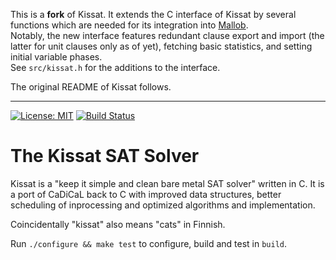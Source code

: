 
This is a **fork** of Kissat. It extends the C interface of Kissat by several functions which are needed for its integration into [Mallob](https://github.com/domschrei/mallob).  
Notably, the new interface features redundant clause export and import (the latter for unit clauses only as of yet), fetching basic statistics, and setting initial variable phases.  
See `src/kissat.h` for the additions to the interface.

The original README of Kissat follows.

<hr/>

[![License: MIT](https://img.shields.io/badge/License-MIT-yellow.svg)](https://opensource.org/licenses/MIT)
[![Build Status](https://travis-ci.com/arminbiere/kissat.svg?branch=master)](https://travis-ci.com/arminbiere/kissat)

The Kissat SAT Solver
=====================

Kissat is a "keep it simple and clean bare metal SAT solver" written in C.
It is a port of CaDiCaL back to C with improved data structures, better
scheduling of inprocessing and optimized algorithms and implementation.

Coincidentally "kissat" also means "cats" in Finnish.

Run `./configure && make test` to configure, build and test in `build`.
